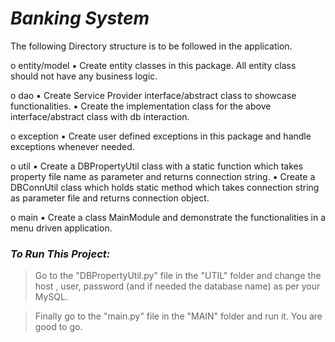 # *Banking System*     

The following Directory structure is to be followed in the application.     


o entity/model
▪ Create entity classes in this package. All entity class should not have any
business logic.     



o dao 
▪ Create Service Provider interface/abstract class to showcase functionalities.
▪ Create the implementation class for the above interface/abstract class with db
interaction.     


o exception
▪ Create user defined exceptions in this package and handle exceptions whenever
needed.     



o util
▪ Create a DBPropertyUtil class with a static function which takes property file
name as parameter and returns connection string.
▪ Create a DBConnUtil class which holds static method which takes connection
string as parameter file and returns connection object.     



o main
▪ Create a class MainModule and demonstrate the functionalities in a menu
driven application.     

### *To Run This Project:*         

> Go to the "DBPropertyUtil.py" file in the "UTIL" folder and change the host , user, password (and if needed the database name) as per your MySQL.     

> Finally go to the "main.py" file in the "MAIN" folder and run it. You are good to go.
